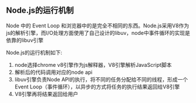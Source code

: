 
## Node.js的运行机制
Node 中的 Event Loop 和浏览器中的是完全不相同的东西。Node.js采用V8作为js的解析引擎，而I/O处理方面使用了自己设计的libuv，node中事件循环的实现是依靠的libuv引擎

Node.js的运行机制如下:
1. node选择chrome v8引擎作为js解释器，V8引擎解析JavaScript脚本
2. 解析后的代码调用对应的node api
3. libuv引擎负责Node API的执行，将不同的任务分配给不同的线程，形成一个Event Loop（事件循环），以异步的方式将任务的执行结果返回给V8引擎
4. V8引擎再将结果返回给用户